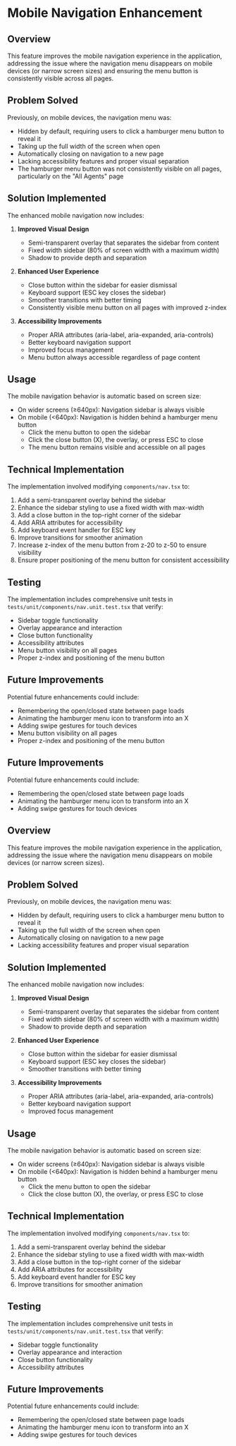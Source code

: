 # Mobile Navigation Enhancement

## Overview
This feature improves the mobile navigation experience in the application, addressing the issue where the navigation menu disappears on mobile devices (or narrow screen sizes) and ensuring the menu button is consistently visible across all pages.

## Problem Solved
Previously, on mobile devices, the navigation menu was:
- Hidden by default, requiring users to click a hamburger menu button to reveal it
- Taking up the full width of the screen when open
- Automatically closing on navigation to a new page
- Lacking accessibility features and proper visual separation
- The hamburger menu button was not consistently visible on all pages, particularly on the "All Agents" page

## Solution Implemented
The enhanced mobile navigation now includes:

1. **Improved Visual Design**
   - Semi-transparent overlay that separates the sidebar from content
   - Fixed width sidebar (80% of screen width with a maximum width)
   - Shadow to provide depth and separation

2. **Enhanced User Experience**
   - Close button within the sidebar for easier dismissal
   - Keyboard support (ESC key closes the sidebar)
   - Smoother transitions with better timing
   - Consistently visible menu button on all pages with improved z-index

3. **Accessibility Improvements**
   - Proper ARIA attributes (aria-label, aria-expanded, aria-controls)
   - Better keyboard navigation support
   - Improved focus management
   - Menu button always accessible regardless of page content

## Usage
The mobile navigation behavior is automatic based on screen size:
- On wider screens (≥640px): Navigation sidebar is always visible
- On mobile (<640px): Navigation is hidden behind a hamburger menu button
  - Click the menu button to open the sidebar
  - Click the close button (X), the overlay, or press ESC to close
  - The menu button remains visible and accessible on all pages

## Technical Implementation
The implementation involved modifying `components/nav.tsx` to:
1. Add a semi-transparent overlay behind the sidebar
2. Enhance the sidebar styling to use a fixed width with max-width
3. Add a close button in the top-right corner of the sidebar
4. Add ARIA attributes for accessibility
5. Add keyboard event handler for ESC key
6. Improve transitions for smoother animation
7. Increase z-index of the menu button from z-20 to z-50 to ensure visibility
8. Ensure proper positioning of the menu button for consistent accessibility

## Testing
The implementation includes comprehensive unit tests in `tests/unit/components/nav.unit.test.tsx` that verify:
- Sidebar toggle functionality
- Overlay appearance and interaction
- Close button functionality
- Accessibility attributes
- Menu button visibility on all pages
- Proper z-index and positioning of the menu button

## Future Improvements
Potential future enhancements could include:
- Remembering the open/closed state between page loads
- Animating the hamburger menu icon to transform into an X
- Adding swipe gestures for touch devices 
- Menu button visibility on all pages
- Proper z-index and positioning of the menu button

## Future Improvements
Potential future enhancements could include:
- Remembering the open/closed state between page loads
- Animating the hamburger menu icon to transform into an X
- Adding swipe gestures for touch devices 

## Overview
This feature improves the mobile navigation experience in the application, addressing the issue where the navigation menu disappears on mobile devices (or narrow screen sizes).

## Problem Solved
Previously, on mobile devices, the navigation menu was:
- Hidden by default, requiring users to click a hamburger menu button to reveal it
- Taking up the full width of the screen when open
- Automatically closing on navigation to a new page
- Lacking accessibility features and proper visual separation

## Solution Implemented
The enhanced mobile navigation now includes:

1. **Improved Visual Design**
   - Semi-transparent overlay that separates the sidebar from content
   - Fixed width sidebar (80% of screen width with a maximum width)
   - Shadow to provide depth and separation

2. **Enhanced User Experience**
   - Close button within the sidebar for easier dismissal
   - Keyboard support (ESC key closes the sidebar)
   - Smoother transitions with better timing

3. **Accessibility Improvements**
   - Proper ARIA attributes (aria-label, aria-expanded, aria-controls)
   - Better keyboard navigation support
   - Improved focus management

## Usage
The mobile navigation behavior is automatic based on screen size:
- On wider screens (≥640px): Navigation sidebar is always visible
- On mobile (<640px): Navigation is hidden behind a hamburger menu button
  - Click the menu button to open the sidebar
  - Click the close button (X), the overlay, or press ESC to close

## Technical Implementation
The implementation involved modifying `components/nav.tsx` to:
1. Add a semi-transparent overlay behind the sidebar
2. Enhance the sidebar styling to use a fixed width with max-width
3. Add a close button in the top-right corner of the sidebar
4. Add ARIA attributes for accessibility
5. Add keyboard event handler for ESC key
6. Improve transitions for smoother animation

## Testing
The implementation includes comprehensive unit tests in `tests/unit/components/nav.unit.test.tsx` that verify:
- Sidebar toggle functionality
- Overlay appearance and interaction
- Close button functionality
- Accessibility attributes

## Future Improvements
Potential future enhancements could include:
- Remembering the open/closed state between page loads
- Animating the hamburger menu icon to transform into an X
- Adding swipe gestures for touch devices 